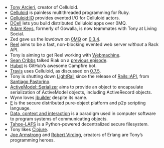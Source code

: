 * [Tony Arcieri](https://twitter.com/bascule), creator of Celluloid.
* [Celluloid](http://celluloid.io/) is painless multithreaded programming for Ruby.
* [Celluloid:IO](https://github.com/celluloid/celluloid-io) provides evented I/O for Celluloid actors.
* [DCell](https://github.com/celluloid/dcell) lets you build distributed Celluloid apps over 0MQ.
* [Adam Keys](http://twitter.com/therealadam), formerly of Gowalla, is now teammates with Tony at Living Social.
* Zed gave us the lowdown on [0MQ](http://www.zeromq.org/) on [0.3.4](http://thechangelog.com/post/1087757312/episode-0-3-4-mongrel2-guitar-and-more-with-zed-shaw).
* [Reel](https://github.com/celluloid/reel) aims to be a fast, non-blocking evented web server _without_ a Rack API.
* Tony is aiming to get Reel working with [Webmachine](http://wiki.basho.com/Webmachine.html).
* [Sean Cribbs](https://twitter.com/seancribbs) talked Riak on a [previous episode](http://thechangelog.com/post/397364245/episode-0-1-4-andy-gross-and-sean-cribbs-on-riak).
* [Hubot](http://hubot.github.com/) is GitHub’s awesome Campfire bot.
* [Travis](http://travis-ci.org/) uses Celluloid, as discussed on [0.7.5](http://thechangelog.com/post/18847458083/episode-0-7-5-travis-ci-riak-and-more-with-josh-kalderim).
* Tony is shutting down [LightRail](https://github.com/lightness/lightrail) since the release of [Rails::API](https://github.com/spastorino/rails-api), from [Santiago Pastorino](https://twitter.com/#!/spastorino).
* [ActiveModel::Serializer](https://github.com/josevalim/active_model_serializers) aims to provide an object to encapsulate serialization of ActiveModel objects, including ActiveRecord objects.
* Wynn loves [jbuilder](https://github.com/rails/jbuilder) despite its name.
* [E](http://erights.org/) is the secure distributed pure-object platform and p2p scripting language.
* [Data, context and interaction](http://en.wikipedia.org/wiki/Data,_Context,_and_Interaction) is a paradigm used in computer software to program systems of communicating objects.
* [Tahoe-LAFS](https://github.com/warner/tahoe-lafs) is a Python-powered decentralized secure filesystem.
* Tony likes [Clojure](http://clojure.org/).
* [Joe Armstrong](http://twitter.com/joeerl) and [Robert Virding](https://twitter.com/rvirding), creators of Erlang are Tony’s programming heroes.